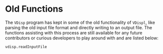 # Old Functions

The `VDisp` program has kept in some of the old functionality of `VDispl`, like parsing the old input file format and directly writing to an output file. The functions assisting with this process are still available for any future contributors or curious developers to play around with and are listed below:

```@docs
vdisp.readInputFile
```
